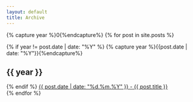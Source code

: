 ```yaml
---
layout: default
title: Archive
---
```


{% capture year %}0{%endcapture%}
{% for post in site.posts %}
  <div class="post">
  {% if year != post.date | date: "%Y" %}
  {% capture year %}{{post.date | date: "%Y"}}{%endcapture%}
  <h2>{{ year }}</h2>
  {% endif %}
  <a href="{{post.url}}">{{ post.date | date: "%d.%m.%Y" }} - {{ post.title }}</a><br>
  </div>
{% endfor %}
